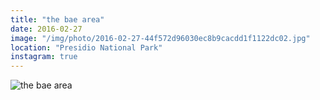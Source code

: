 ```yaml
---
title: "the bae area"
date: 2016-02-27
image: "/img/photo/2016-02-27-44f572d96030ec8b9cacdd1f1122dc02.jpg"
location: "Presidio National Park"
instagram: true
---
```


![the bae area](/img/photo/2016-02-27-44f572d96030ec8b9cacdd1f1122dc02.jpg)
